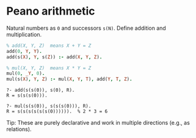 # Peano arithmetic

Natural numbers as `0` and successors `s(N)`. Define addition and multiplication.

```prolog
% add(X, Y, Z)  means X + Y = Z
add(0, Y, Y).
add(s(X), Y, s(Z)) :- add(X, Y, Z).

% mul(X, Y, Z)  means X * Y = Z
mul(0, _Y, 0).
mul(s(X), Y, Z) :- mul(X, Y, T), add(Y, T, Z).
```

```text
?- add(s(s(0)), s(0), R).
R = s(s(s(0))).

?- mul(s(s(0)), s(s(s(0))), R).
R = s(s(s(s(s(s(0)))))).  % 2 * 3 = 6
```

Tip: These are purely declarative and work in multiple directions (e.g., as relations).
